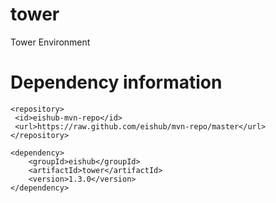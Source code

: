 tower
=====

Tower Environment

Dependency information 
=====================

```
<repository>
 <id>eishub-mvn-repo</id>
 <url>https://raw.github.com/eishub/mvn-repo/master</url>
</repository>
```
	
```	
<dependency>
	<groupId>eishub</groupId>
	<artifactId>tower</artifactId>
	<version>1.3.0</version>
</dependency>
```


